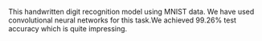 This handwritten digit recognition model using MNIST data. We have used convolutional neural networks for this task.We achieved 99.26% test accuracy which
is quite impressing.
